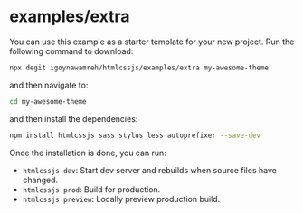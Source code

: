 # examples/extra

You can use this example as a starter template for your new project. Run the following command to download:

```bash
npx degit igoynawamreh/htmlcssjs/examples/extra my-awesome-theme
```

and then navigate to:

```bash
cd my-awesome-theme
```

and then install the dependencies:

```bash
npm install htmlcssjs sass stylus less autoprefixer --save-dev
```

Once the installation is done, you can run:

- `htmlcssjs dev`: Start dev server and rebuilds when source files have changed.
- `htmlcssjs prod`: Build for production.
- `htmlcssjs preview`: Locally preview production build.
